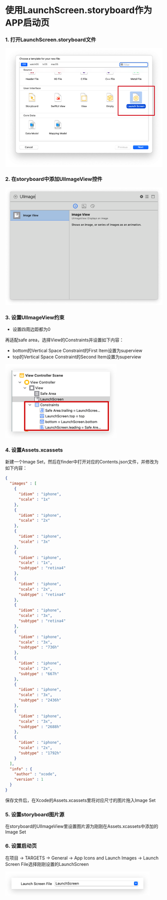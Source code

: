# 使用LaunchScreen.storyboard作为APP启动页

### 1. 打开LaunchScreen.storyboard文件

![image-20201230163236341](../Pics/image-20201230163236341.png)

### 2. 在storyboard中添加UIImageView控件

![image-20201230163448832](../Pics/image-20201230163448832.png)

### 3. 设置UIImageView约束

- 设置四周边距都为0

再适配safe area，选择View的Constraints并设置如下内容：

- bottom的Vertical Space Constraint的First Item设置为superview
- top的Vertical Space Constraint的Second Item设置为superview

![image-20201230164836367](../Pics/image-20201230164836367.png)

### 4. 设置Assets.xcassets

新建一个Image Set，然后在finder中打开对应的Contents.json文件，并修改为如下内容：

```json
{
  "images" : [
    {
      "idiom" : "iphone",
      "scale" : "1x"
    },
    {
      "idiom" : "iphone",
      "scale" : "2x"
    },
    {
      "idiom" : "iphone",
      "scale" : "3x"
    },
    {
      "idiom" : "iphone",
      "scale" : "1x",
      "subtype" : "retina4"
    },
    {
      "idiom" : "iphone",
      "scale" : "2x",
      "subtype" : "retina4"
    },
    {
      "idiom" : "iphone",
      "scale" : "3x",
      "subtype" : "retina4"
    },
    {
      "idiom" : "iphone",
      "scale" : "3x",
      "subtype" : "736h"
    },
    {
      "idiom" : "iphone",
      "scale" : "2x",
      "subtype" : "667h"
    },
    {
      "idiom" : "iphone",
      "scale" : "3x",
      "subtype" : "2436h"
    },
    {
      "idiom" : "iphone",
      "scale" : "3x",
      "subtype" : "2688h"
    },
    {
      "idiom" : "iphone",
      "scale" : "2x",
      "subtype" : "1792h"
    }
  ],
  "info" : {
    "author" : "xcode",
    "version" : 1
  }
}
```

保存文件后，在Xcode的Assets.xcassets里将对应尺寸的图片拖入Image Set

### 5. 设置storyboard图片源

在storyboard的UIImageView里设置图片源为刚刚在Assets.xcassets中添加的Image Set

### 6. 设置启动页

在项目 -> TARGETS -> General -> App Icons and Launch Images -> Launch Screen File选择刚刚设置的LaunchScreen

![image-20201230164932928](../Pics/image-20201230164932928.png)